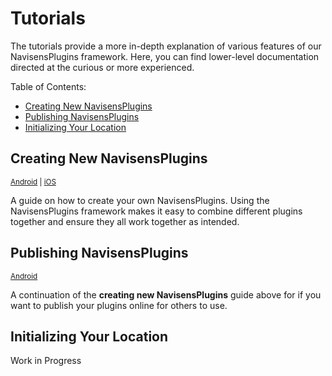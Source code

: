 # Tutorials

The tutorials provide a more in-depth explanation of various features of our NavisensPlugins framework. Here, you can find lower-level documentation directed at the curious or more experienced.

Table of Contents:
* [Creating New NavisensPlugins](#creating-new-navisensplugins)
* [Publishing NavisensPlugins](#publishing-navisensplugins)
* [Initializing Your Location](#initializing-your-location)

## Creating New NavisensPlugins

<sup>[Android](/Tutorials/creating-navisensplugins.Android.md) | [iOS](/Tutorials/creating-navisensplugins.iOS.md)</sup>

A guide on how to create your own NavisensPlugins. Using the NavisensPlugins framework makes it easy to combine different plugins together and ensure they all work together as intended.

## Publishing NavisensPlugins

<sup>[Android](/Tutorials/publishing-navisensplugins.Android.md)</sup>

A continuation of the **creating new NavisensPlugins** guide above for if you want to publish your plugins online for others to use.

## Initializing Your Location

Work in Progress
